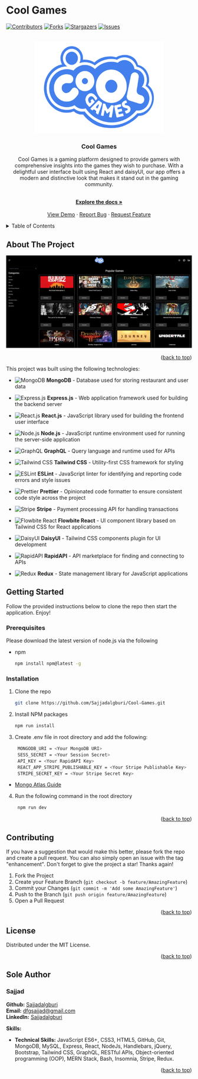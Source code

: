 # Cool Games

<!-- Improved compatibility of back to top link: See: https://github.com/othneildrew/Best-README-Template/pull/73 -->

<!-- Copyright (c) 2021 Othneil Drew -->

<a name="readme-top"></a>

[![Contributors][contributors-shield]][contributors-url]
[![Forks][forks-shield]][forks-url]
[![Stargazers][stars-shield]][stars-url]
[![Issues][issues-shield]][issues-url]

<!-- PROJECT LOGO -->
<br />
<div align="center">
  <a href="https://github.com/Sajjadalgburi/Book-Search-Engine">
    <img src="./client/public/image/logo.png" alt="Cool Games Logo" height="250" width="350">
  </a>

<h3 align="center">Cool Games</h3>


Cool Games is a gaming platform designed to provide gamers with comprehensive insights into the games they wish to purchase. With a delightful user interface built using React and daisyUI, our app offers a modern and distinctive look that makes it stand out in the gaming community.



<br />
<a href="https://github.com/Sajjadalgburi/Cool-Games"><strong>Explore the docs »</strong></a>
<br />
<br />
<a href="https://cool-games-3k55.onrender.com">View Demo</a>
·
<a href="https://github.com/Sajjadalgburi/Cool-Games/issues/new?labels=bug&template=bug-report---.md">Report Bug</a>
·
<a href="https://github.com/Sajjadalgburi/Cool-Games/issues/new?labels=enhancement&template=feature-request---.md">Request Feature</a>

  </p>
</div>

<!-- TABLE OF CONTENTS -->
<details>
  <summary>Table of Contents</summary>
  <ol>
    <li>
      <a href="#about-the-project">About The Project</a>
      <ul>
        <li><a href="#built-with">Built With</a></li>
      </ul>
    </li>
    <li>
      <a href="#getting-started">Getting Started</a>
      <ul>
        <li><a href="#prerequisites">Prerequisites</a></li>
        <li><a href="#installation">Installation</a></li>
      </ul>
    </li>
    <!-- <li><a href="#usage">Usage</a></li> -->
    <!-- <li><a href="#roadmap">Roadmap</a></li> -->
    <li><a href="#contributing">Contributing</a></li>
    <li><a href="#license">License</a></li>
    <li><a href="#contact">Contact</a></li>
    <!-- <li><a href="#acknowledgments">Acknowledgments</a></li> -->
  </ol>
</details>

<!-- ABOUT THE PROJECT -->

## About The Project

![Website Screen Shot][product-screenshot]

<p align="right">(<a href="#readme-top">back to top</a>)</p>



This project was built using the following technologies:

- ![MongoDB][mongodb-logo] **MongoDB** - Database used for storing restaurant and user data
- ![Express.js][express-logo] **Express.js** - Web application framework used for building the backend server
- ![React.js][react-logo] **React.js** - JavaScript library used for building the frontend user interface
- ![Node.js][node-logo] **Node.js** - JavaScript runtime environment used for running the server-side application
- ![GraphQL][graphql-logo] **GraphQL** - Query language and runtime used for APIs
- ![Tailwind CSS][tailwind-logo] **Tailwind CSS** - Utility-first CSS framework for styling
- ![ESLint][eslint-logo] **ESLint** - JavaScript linter for identifying and reporting code errors and style issues
- ![Prettier][prettier-logo] **Prettier** - Opinionated code formatter to ensure consistent code style across the project

- ![Stripe][stripe-logo] **Stripe** - Payment processing API for handling transactions

- ![Flowbite React][flowbite-logo] **Flowbite React** - UI component library based on Tailwind CSS for React applications
- ![DaisyUI][daisyui-logo] **DaisyUI** - Tailwind CSS components plugin for UI development
- ![RapidAPI][rapidapi-logo] **RapidAPI** - API marketplace for finding and connecting to APIs
- ![Redux][redux-logo] **Redux** - State management library for JavaScript applications


## Getting Started

Follow the provided instructions below to clone the repo then start the application. Enjoy!

### Prerequisites

Please download the latest version of node.js via the following

- npm
  ```sh
  npm install npm@latest -g
  ```

### Installation

1. Clone the repo
   ```sh
   git clone https://github.com/Sajjadalgburi/Cool-Games.git
   ```
2. Install NPM packages
   ```sh
   npm run install
   ```
3. Create .env file in root directory and add the following:
   ```sh
    MONGODB_URI = <Your MongoDB URI>
    SESS_SECRET = <Your Session Secret>
    API_KEY = <Your RapidAPI Key>
    REACT_APP_STRIPE_PUBLISHABLE_KEY = <Your Stripe Publishable Key>
    STRIPE_SECRET_KEY = <Your Stripe Secret Key>
   ```

 - [Mongo Atlas Guide](https://www.mongodb.com/docs/guides/atlas/connection-string/)
   
4. Run the following command in the root directory 
   ```sh
    npm run dev
   ```

<p align="right">(<a href="#readme-top">back to top</a>)</p>

<!-- USAGE EXAMPLES -->
<!--
## Usage

Use this space to show useful examples of how a project can be used. Additional screenshots, code examples and demos work well in this space. You may also link to more resources.

_For more examples, please refer to the [Documentation](https://example.com)_

<p align="right">(<a href="#readme-top">back to top</a>)</p>

ROADMAP -->
<!--
## Roadmap

- [ ] Feature 1
- [ ] Feature 2
- [ ] Feature 3
  - [ ] Nested Feature

See the [open issues](https://github.com/Sajjadalgburi/Book-Search-Engine/issues) for a full list of proposed features (and known issues).

<p align="right">(<a href="#readme-top">back to top</a>)</p>

CONTRIBUTING -->

## Contributing

If you have a suggestion that would make this better, please fork the repo and create a pull request. You can also simply open an issue with the tag "enhancement".
Don't forget to give the project a star! Thanks again!

1. Fork the Project
2. Create your Feature Branch (`git checkout -b feature/AmazingFeature`)
3. Commit your Changes (`git commit -m 'Add some AmazingFeature'`)
4. Push to the Branch (`git push origin feature/AmazingFeature`)
5. Open a Pull Request

<p align="right">(<a href="#readme-top">back to top</a>)</p>

<!-- LICENSE -->

## License

Distributed under the MIT License.

<p align="right">(<a href="#readme-top">back to top</a>)</p>

<!-- CONTACT -->
## Sole Author

### Sajjad

**Github:** [Sajjadalgburi](https://github.com/Sajjadalgburi)  
**Email:** [dfgsajjad@gmail.com](mailto:dfgsajjad@gmail.com)  
**LinkedIn:** [Sajjadalgburi](https://www.linkedin.com/in/Sajjadalgburi)  

**Skills:**
- **Technical Skills:** JavaScript ES6+, CSS3, HTML5, GitHub, Git, MongoDB, MySQL, Express, React, NodeJs, Handlebars, jQuery, Bootstrap, Tailwind CSS, GraphQL, RESTful APIs, Object-oriented programming (OOP), MERN Stack, Bash, Insomnia, Stripe, Redux.


<p align="right">(<a href="#readme-top">back to top</a>)</p>

<!-- ACKNOWLEDGMENTS -->
<!--
## Acknowledgments

- []()
- []()
- []()

<p align="right">(<a href="#readme-top">back to top</a>)</p> -->

<!-- MARKDOWN LINKS & IMAGES -->
<!-- https://www.markdownguide.org/basic-syntax/#reference-style-links -->
<!-- Markdown for logos -->
<!-- Markdown for additional logos -->


<!-- Markdown logo URLS -->

[daisyui-logo]: https://img.shields.io/badge/DaisyUI-5A0EF8?style=for-the-badge&logo=daisyui&logoColor=white
[rapidapi-logo]: https://img.shields.io/badge/RapidAPI-0091FF?style=for-the-badge&logo=rapidapi&logoColor=white
[redux-logo]: https://img.shields.io/badge/Redux-764ABC?style=for-the-badge&logo=redux&logoColor=white
[eslint-logo]: https://img.shields.io/badge/ESLint-4B32C3?style=for-the-badge&logo=eslint&logoColor=white
[prettier-logo]: https://img.shields.io/badge/Prettier-F7B93E?style=for-the-badge&logo=prettier&logoColor=black
[flowbite-logo]: https://img.shields.io/badge/Flowbite%20React-38B2AC?style=for-the-badge&logo=react&logoColor=white
[graphql-logo]: https://img.shields.io/badge/GraphQL-E10098?style=for-the-badge&logo=graphql&logoColor=white
[tailwind-logo]: https://img.shields.io/badge/Tailwind%20CSS-38B2AC?style=for-the-badge&logo=tailwind-css&logoColor=white
[bootstrap-logo]: https://img.shields.io/badge/Bootstrap-563D7C?style=for-the-badge&logo=bootstrap&logoColor=white
[stripe-logo]: https://img.shields.io/badge/Stripe-008CDD?style=for-the-badge&logo=stripe&logoColor=white
[google-logo]: https://img.shields.io/badge/Google%20APIs-4285F4?style=for-the-badge&logo=google&logoColor=white
[mongodb-logo]: https://img.shields.io/badge/MongoDB-4EA94B?style=for-the-badge&logo=mongodb&logoColor=white
[express-logo]: https://img.shields.io/badge/Express.js-404D59?style=for-the-badge
[react-logo]: https://img.shields.io/badge/React-20232A?style=for-the-badge&logo=react&logoColor=61DAFB
[node-logo]: https://img.shields.io/badge/Node.js-43853D?style=for-the-badge&logo=node.js&logoColor=white

[contributors-shield]: https://img.shields.io/github/contributors/Sajjadalgburi/Book-Search-Engine.svg?style=for-the-badge
[contributors-url]: https://github.com/Sajjadalgburi/Cool-Games/graphs/contributors
[forks-shield]: https://img.shields.io/github/forks/Sajjadalgburi/Book-Search-Engine.svg?style=for-the-badge
[forks-url]: https://github.com/Sajjadalgburi/Cool-Games/network/members
[stars-shield]: https://img.shields.io/github/stars/Sajjadalgburi/Book-Search-Engine.svg?style=for-the-badge
[stars-url]: https://github.com/Sajjadalgburi/Cool-Games/stargazers
[issues-shield]: https://img.shields.io/github/issues/Sajjadalgburi/Book-Search-Engine.svg?style=for-the-badge
[issues-url]: https://img.shields.io/badge/License-MIT-yellow.svg
[license-shield]: https://img.shields.io/github/license/Sajjadalgburi/Book-Search-Engine.svg?style=for-the-badge
[license-url]: https://img.shields.io/badge/License-MIT-yellow.svg
[linkedin-shield]: https://img.shields.io/badge/-LinkedIn-black.svg?style=for-the-badge&logo=linkedin&colorB=555
[linkedin-url]: https://linkedin.com/in/Sajjadalgburi
[product-screenshot]: ./client/public/image/application-image.png
[Next.js]: https://img.shields.io/badge/next.js-000000?style=for-the-badge&logo=nextdotjs&logoColor=white
[Next-url]: https://nextjs.org/
[React.js]: https://img.shields.io/badge/React-20232A?style=for-the-badge&logo=react&logoColor=61DAFB
[React-url]: https://reactjs.org/
[Vue.js]: https://img.shields.io/badge/Vue.js-35495E?style=for-the-badge&logo=vuedotjs&logoColor=4FC08D
[Vue-url]: https://vuejs.org/
[Angular.io]: https://img.shields.io/badge/Angular-DD0031?style=for-the-badge&logo=angular&logoColor=white
[Angular-url]: https://angular.io/
[Svelte.dev]: https://img.shields.io/badge/Svelte-4A4A55?style=for-the-badge&logo=svelte&logoColor=FF3E00
[Svelte-url]: https://svelte.dev/
[Laravel.com]: https://img.shields.io/badge/Laravel-FF2D20?style=for-the-badge&logo=laravel&logoColor=white
[Laravel-url]: https://laravel.com
[Bootstrap.com]: https://img.shields.io/badge/Bootstrap-563D7C?style=for-the-badge&logo=bootstrap&logoColor=white
[Bootstrap-url]: https://getbootstrap.com
[JQuery.com]: https://img.shields.io/badge/jQuery-0769AD?style=for-the-badge&logo=jquery&logoColor=white
[JQuery-url]: https://jquery.com
